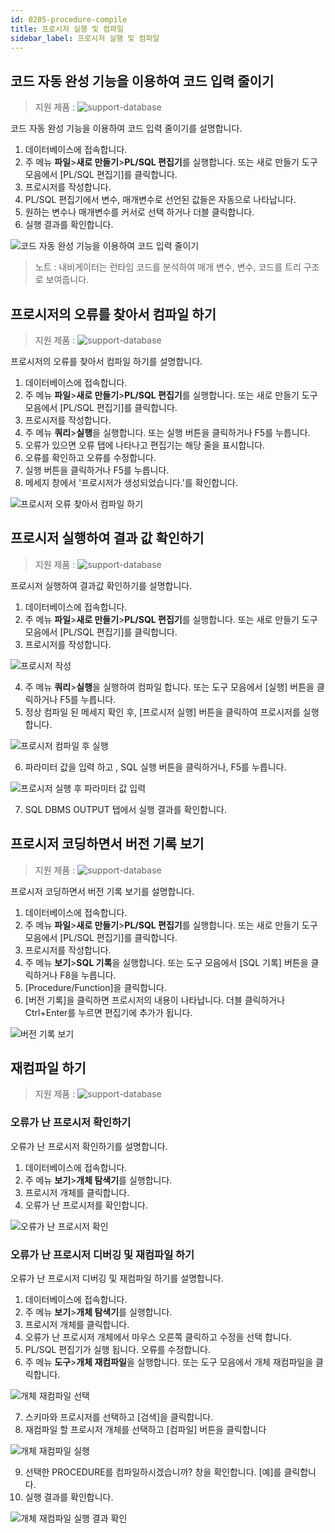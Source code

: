 ```yaml
---
id: 0205-procedure-compile
title: 프로시저 실행 및 컴파일
sidebar_label: 프로시저 실행 및 컴파일
---
```



## 코드 자동 완성 기능을 이용하여 코드 입력 줄이기
> 지원 제품 :
> ![support-database](<http://www.sqlgate.com/docs-badge/oracle,postgresql,db2,tibero>)

코드 자동 완성 기능을 이용하여 코드 입력 줄이기를 설명합니다.

1. 데이터베이스에 접속합니다.
2. 주 메뉴 **파일**>**새로 만들기**>**PL/SQL 편집기**를 실행합니다. 또는 새로 만들기 도구 모음에서 [PL/SQL 편집기]를 클릭합니다.
3. 프로시저를 작성합니다.
4. PL/SQL 편집기에서 변수, 매개변수로 선언된 값들은 자동으로 나타납니다.
5. 원하는 변수나 매개변수를 커서로 선택 하거나 더블 클릭합니다.
6. 실행 결과를 확인합니다.

![코드 자동 완성 기능을 이용하여 코드 입력 줄이기](https://resource.sqlgate.com/resource/captures/precedure/procedures-autocomplete-ko.png)
> 노트 : 내비게이터는 런타임 코드를 분석하여 매개 변수, 변수, 코드를 트리 구조로 보여줍니다.



## 프로시저의 오류를 찾아서 컴파일 하기
> 지원 제품 :
> ![support-database](<http://www.sqlgate.com/docs-badge/oracle,postgresql,db2,tibero>)

프로시저의 오류를 찾아서 컴파일 하기를 설명합니다.

1. 데이터베이스에 접속합니다.
2. 주 메뉴 **파일**>**새로 만들기**>**PL/SQL 편집기**를 실행합니다. 또는 새로 만들기 도구 모음에서 [PL/SQL 편집기]를 클릭합니다.
3. 프로시저를 작성합니다.
4. 주 메뉴 **쿼리**>**실행**을 실행합니다. 또는 실행 버튼을 클릭하거나 F5를 누릅니다.
5. 오류가 있으면 오류 탭에 나타나고 편집기는 해당 줄을 표시합니다.
6. 오류를 확인하고 오류를 수정합니다.
7. 실행 버튼을 클릭하거나 F5를 누릅니다.
8. 메세지 창에서 '프로시저가 생성되었습니다.'를 확인합니다.

![프로시저 오류 찾아서 컴파일 하기](https://resource.sqlgate.com/resource/captures/precedure/procedure-compile-find-error-ko.png)



## 프로시저 실행하여 결과 값 확인하기
> 지원 제품 :
> ![support-database](<http://www.sqlgate.com/docs-badge/oracle,postgresql,db2,tibero>)

프로시저 실행하여 결과값 확인하기를 설명합니다.

1. 데이터베이스에 접속합니다.
2. 주 메뉴 **파일**>**새로 만들기**>**PL/SQL 편집기**를 실행합니다. 또는 새로 만들기 도구 모음에서 [PL/SQL 편집기]를 클릭합니다.
3. 프로시저를 작성합니다.

![프로시저 작성](https://resource.sqlgate.com/resource/captures/precedure/procedure-check-result-01-ko.png)

4. 주 메뉴 **쿼리**>**실행**을 실행하여 컴파일 합니다. 또는 도구 모음에서 [실행] 버튼을 클릭하거나 F5를 누릅니다.
5. 정상 컴파일 된 메세지 확인 후, [프로시저 실행] 버튼을 클릭하여 프로시저를 실행 합니다.

![프로시저 컴파일 후 실행](https://resource.sqlgate.com/resource/captures/precedure/procedure-check-result-02-ko.png)

6. 파라미터 값을 입력 하고 , SQL 실행 버튼을 클릭하거나, F5를 누릅니다.

![프로시저 실행 후 파라미터 값 입력](https://resource.sqlgate.com/resource/captures/precedure/procedure-check-result-03-ko.png)

7. SQL DBMS OUTPUT 탭에서 실행 결과를 확인합니다.



## 프로시저 코딩하면서 버전 기록 보기
> 지원 제품 :
> ![support-database](<http://www.sqlgate.com/docs-badge/oracle,postgresql,db2,tibero>)

프로시저 코딩하면서 버전 기록 보기를 설명합니다.

1. 데이터베이스에 접속합니다.
2. 주 메뉴 **파일**>**새로 만들기**>**PL/SQL 편집기**를 실행합니다. 또는 새로 만들기 도구 모음에서 [PL/SQL 편집기]를 클릭합니다.
3. 프로시저를 작성합니다.
4. 주 메뉴 **보기**>**SQL 기록**을 실행합니다. 또는 도구 모음에서 [SQL 기록] 버튼을 클릭하거나 F8을 누릅니다.
5. [Procedure/Function]을 클릭합니다.
6. [버전 기록]을 클릭하면 프로시저의 내용이 나타납니다. 더블 클릭하거나 Ctrl+Enter를 누르면 편집기에 추가가 됩니다.

![버전 기록 보기](https://resource.sqlgate.com/resource/captures/precedure/procedure-view-version-ko.png)

## 재컴파일 하기
> 지원 제품 :
> ![support-database](<http://www.sqlgate.com/docs-badge/oracle,tibero>)

### 오류가 난 프로시저 확인하기
오류가 난 프로시저 확인하기를 설명합니다.

1. 데이터베이스에 접속합니다.
2. 주 메뉴 **보기**>**개체 탐색기**를 실행합니다.
3. 프로시저 개체를 클릭합니다.
4. 오류가 난 프로시저를 확인합니다.

![오류가 난 프로시저 확인](https://resource.sqlgate.com/resource/captures/precedure/precedure-recompile-01-ko.png)



### 오류가 난 프로시저 디버깅 및 재컴파일 하기

오류가 난 프로시저 디버깅 및 재컴파일 하기를 설명합니다.

1. 데이터베이스에 접속합니다.
2. 주 메뉴 **보기**>**개체 탐색기**를 실행합니다.
3. 프로시저 개체를 클릭합니다.
4. 오류가 난 프로시저 개체에서 마우스 오른쪽 클릭하고 수정을 선택 합니다.
5. PL/SQL 편집기가 실행 됩니다. 오류를 수정합니다.
6. 주 메뉴 **도구**>**개체 재컴파일**을 실행합니다. 또는 도구 모음에서 개체 재컴파일을 클릭합니다.

![개체 재컴파일 선택](https://resource.sqlgate.com/resource/captures/precedure/precedure-recompile-02-ko.png)


7. 스키마와 프로시저를 선택하고 [검색]을 클릭합니다.
8. 재컴파일 할 프로시저 개체를 선택하고 [컴파일] 버튼을 클릭합니다

![개체 재컴파일 실행](https://resource.sqlgate.com/resource/captures/precedure/precedure-recompile-03-ko.png)

9. 선택한 PROCEDURE를 컴파일하시겠습니까? 창을 확인합니다. [예]를 클릭합니다.
10. 실행 결과를 확인합니다.

![개체 재컴파일 실행 결과 확인](https://resource.sqlgate.com/resource/captures/precedure/precedure-recompile-04-ko.png)


